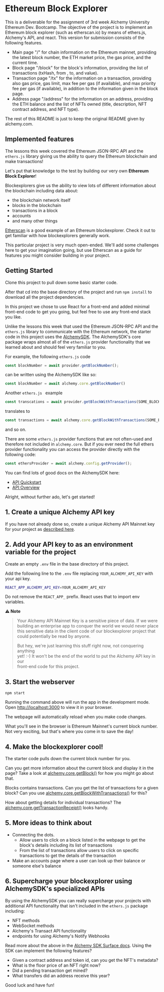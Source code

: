 # Ethereum Block Explorer

This is a deliverable for the assignment of 3rd week Alchemy University Ethereum Dev. Bootcamp.
The objective of the project is to implement an Ethereum block explorer (such as etherscan.io) by means of ethers.js, Alchemy's API, and react.
This version for submission consists of the following features.

- Main page "/" for chain information on the Ethereum mainnet, providing the latest block number, the ETH market price, the gas price, and the current time.
- Block page "/block" for the block's information, providing the list of transactions (txHash, from , to, and value).
- Transaction page "/tx" for the information on a transaction, providing also gas price, gas limit, max fee per gas (if available), and max priority fee per gas (if available), in addition to the information given in the block page.
- Address page "/address" for the information on an address, providing the ETH balance and the list of NFTs owned (title, description, NFT contract address, and NFT type).

The rest of this README is just to keep the original README given by alchemy.com.

## Implemented features

The lessons this week covered the Ethereum JSON-RPC API and the `ethers.js` library giving us the ability to query the Ethereum blockchain and make transactions!

Let's put that knowledge to the test by building our very own **Ethereum Block Explorer**!

Blockexplorers give us the ability to view lots of different information about the blockchain including data about:
  * the blockchain network itself
  * blocks in the blockchain
  * transactions in a block
  * accounts
  * and many other things
  
[Etherscan](https://etherscan.io/) is a good example of an Ethereum blockexplorer. Check it out to get familiar with how blockexplorers generally work.

This particular project is very much open-ended. We'll add some challenges here to get your imagination going, but use Etherscan as a guide for features you might consider building in your project.

## Getting Started

Clone this project to pull down some basic starter code.

After that cd into the base directory of the project and run `npm install` to download all the project dependencies.

In this project we chose to use React for a front-end and added minimal front-end code to get you going, but feel free to use any front-end stack you like.

Unlike the lessons this week that used the Ethereum JSON-RPC API and the `ethers.js` library to communicate with the Ethereum network, the starter code in this project uses the [AlchemySDK](https://docs.alchemy.com/reference/alchemy-sdk-quickstart?a=eth-bootcamp). The AlchemySDK's core package wraps almost all of the `ethers.js` provider functionality that we learned about and should feel very familiar to you. 

For example, the following `ethers.js` code
```js
const blockNumber = await provider.getBlockNumber();
```
can be written using the AlchemySDK like so:
```js
const blockNumber = await alchemy.core.getBlockNumber()
```
Another `ethers.js ` example
```js
const transcations = await provider.getBlockWithTransactions(SOME_BLOCK_NUMBER)
```
translates to
```js
const transactions = await alchemy.core.getBlockWithTransactions(SOME_BLOCK_NUMBER)
```
and so on.

There are some `ethers.js` provider functions that are not often-used and therefore not included in `alchemy.core`. But if you ever need the full ethers provider functionality you can access the provider directly with the following code:
```js
const ethersProvider = await alchemy.config.getProvider();
```

You can find lots of good docs on the AlchemySDK here:
  * [API Quickstart](https://docs.alchemy.com/reference/alchemy-sdk-quickstart?a=eth-bootcamp)
  * [API Overview](https://docs.alchemy.com/reference/api-overview?a=eth-bootcamp)

Alright, without further ado, let's get started!

## 1. Create a unique Alchemy API key

If you have not already done so, create a unique Alchemy API Mainnet key
for your project as [described here](https://docs.alchemy.com/reference/api-overview?a=eth-bootcamp).

## 2. Add your API key to as an environment variable for the project

Create an empty `.env` file in the base directory of this project.

Add the following line to the `.env` file replacing `YOUR_ALCHEMY_API_KEY` with your api key.

```sh
REACT_APP_ALCHEMY_API_KEY=YOUR_ALCHEMY_API_KEY
```

Do not remove the `REACT_APP_` prefix. React uses that to import env variables.

**⚠️ Note**

> Your Alchemy API Mainnet Key is a sensitive piece of data. If we were\
> building an enterprise app to conquer the world we would never place\
> this sensitive data in the client code of our blockexplorer project that\
> could potentially be read by anyone.
>
> But hey, we're just learning this stuff right now, not conquering anything\
> yet! :-) It won't be the end of the world to put the Alchemy API key in our\
> front-end code for this project.

## 3. Start the webserver

`npm start`

Running the command above will run the app in the development mode. Open [http://localhost:3000](http://localhost:3000) to view it in your browser.

The webpage will automatically reload when you make code changes.

What you'll see in the browser is Ethereum Mainnet's current block number. Not very exciting, but that's where you come in to save the day!

## 4. Make the blockexplorer cool!

The starter code pulls down the current block number for you.

Can you get more information about the current block and display it in the page?
Take a look at [alchemy.core.getBlock()](https://docs.alchemy.com/reference/sdk-getblock?a=eth-bootcamp) for how you might go about that.

Blocks contains transactions. Can you get the list of transactions for a given block? Can you use [alchemy.core.getBlockWithTransactions()](https://docs.alchemy.com/reference/sdk-getblockwithtransactions?a=eth-bootcamp) for this?

How about getting details for individual transactions? The [alchemy.core.getTransactionReceipt()](https://docs.alchemy.com/reference/sdk-gettransactionreceipt?a=eth-bootcamp) looks handy.

## 5. More ideas to think about

- Connecting the dots.
  - Allow users to click on a block listed in the webpage to get the block's details including its list of transactions
  - From the list of transactions allow users to click on specific transactions to get the details of the transaction
- Make an accounts page where a user can look up their balance or someone else's balance

## 6. Supercharge your blockexplorer using AlchemySDK's specialized APIs

By using the AlchemySDK you can really supercharge your projects with additional API functionality that isn't included in the `ethers.js` package including:
  * NFT methods
  * WebSocket methods
  * Alchemy's Transact API functionality
  * endpoints for using Alchemy's Notify Webhooks

Read more about the above in the [Alchemy SDK Surface docs](https://docs.alchemy.com/reference/alchemy-sdk-api-surface-overview?a=eth-bootcamp). Using the SDK can implement the following features?

- Given a contract address and token id, can you get the NFT's metadata?
- What is the floor price of an NFT right now?
- Did a pending transaction get mined?
- What transfers did an address receive this year?

Good luck and have fun!
